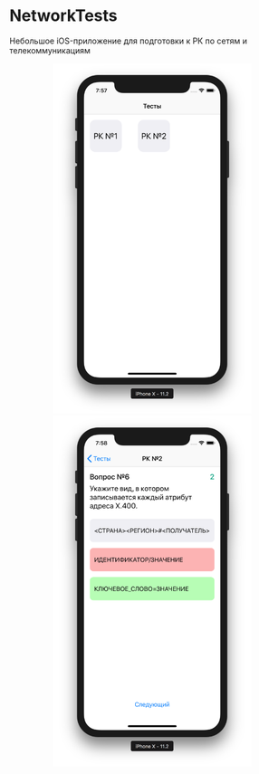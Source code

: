 # NetworkTests
Небольшое iOS-приложение для подготовки к РК по сетям и телекоммуникациям

<p align="center">
  <img src="https://github.com/bestK1ngArthur/NetworkTests/blob/master/Screenshots/Screenshot1.png" width="350" alt="TestsController"/>
  <img src="https://github.com/bestK1ngArthur/NetworkTests/blob/master/Screenshots/Screenshot2.png" width="350" alt="TestController"/>
</p>
